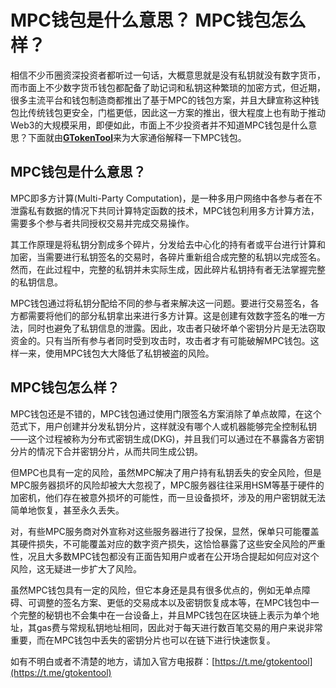 # MPC钱包是什么意思？ MPC钱包怎么样？

相信不少币圈资深投资者都听过一句话，大概意思就是没有私钥就没有数字货币，而市面上不少数字货币钱包都配备了助记词和私钥这种繁琐的加密方式，但近期，很多主流平台和钱包制造商都推出了基于MPC的钱包方案，并且大肆宣称这种钱包比传统钱包更安全，门槛更低，因此这一方案的推出，很大程度上也有助于推动Web3的大规模采用，即便如此，市面上不少投资者并不知道MPC钱包是什么意思？下面就由[**GTokenTool**](https://www.gtokentool.com)来为大家通俗解释一下MPC钱包。

## MPC钱包是什么意思？

MPC即多方计算(Multi-Party Computation)，是一种多用户网络中各参与者在不泄露私有数据的情况下共同计算特定函数的技术，MPC钱包利用多方计算方法，需要多个参与者共同授权交易并完成交易操作。

其工作原理是将私钥分割成多个碎片，分发给去中心化的持有者或平台进行计算和加密，当需要进行私钥签名的交易时，各碎片重新组合成完整的私钥以完成签名。然而，在此过程中，完整的私钥并未实际生成，因此碎片私钥持有者无法掌握完整的私钥信息。

MPC钱包通过将私钥分配给不同的参与者来解决这一问题。要进行交易签名，各方都需要将他们的部分私钥拿出来进行多方计算。这是创建有效数字签名的唯一方法，同时也避免了私钥信息的泄露。因此，攻击者只破坏单个密钥分片是无法窃取资金的。只有当所有参与者同时受到攻击时，攻击者才有可能破解MPC钱包。这样一来，使用MPC钱包大大降低了私钥被盗的风险。

## MPC钱包怎么样？

MPC钱包还是不错的，MPC钱包通过使用门限签名方案消除了单点故障，在这个范式下，用户创建并分发私钥分片，这样就没有哪个人或机器能够完全控制私钥——这个过程被称为分布式密钥生成(DKG)，并且我们可以通过在不暴露各方密钥分片的情况下合并密钥分片，从而共同生成公钥。

但MPC也具有一定的风险，虽然MPC解决了用户持有私钥丢失的安全风险，但是MPC服务器损坏的风险却被大大忽视了，MPC服务器往往采用HSM等基于硬件的加密机，他们存在被意外损坏的可能性，而一旦设备损坏，涉及的用户密钥就无法简单地恢复，甚至永久丢失。

对，有些MPC服务商对外宣称对这些服务器进行了投保，显然，保单只可能覆盖其硬件损失，不可能覆盖对应的数字资产损失，这恰恰暴露了这些安全风险的严重性，况且大多数MPC钱包都没有正面告知用户或者在公开场合提起如何应对这个风险，这无疑进一步扩大了风险。

虽然MPC钱包具有一定的风险，但它本身还是具有很多优点的，例如无单点障碍、可调整的签名方案、更低的交易成本以及密钥恢复成本等，在MPC钱包中一个完整的秘钥也不会集中在一台设备上，并且MPC钱包在区块链上表示为单个地址，其gas费与常规私钥地址相同，因此对于每天进行数百笔交易的用户来说非常重要，而在MPC钱包中丢失的密钥分片也可以在链下进行快速恢复。

如有不明白或者不清楚的地方，请加入官方电报群：[https://t.me/gtokentool](https://t.me/gtokentool)
